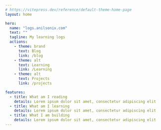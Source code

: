 ```yaml
---
# https://vitepress.dev/reference/default-theme-home-page
layout: home

hero:
  name: "logs.anilsonix.com"
  text: ""
  tagline: My learning logs
  actions:
    - theme: brand
      text: Blog
      link: /blog
    - theme: alt
      text: Learning
      link: /Learning
    - theme: alt
      text: Projects
      link: /projects

features:
  - title: What am I reading
    details: Lorem ipsum dolor sit amet, consectetur adipiscing elit
  - title: What am I learning
    details: Lorem ipsum dolor sit amet, consectetur adipiscing elit
  - title: What I am building
    details: Lorem ipsum dolor sit amet, consectetur adipiscing elit
---
```

